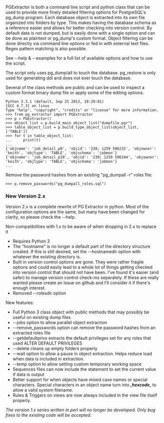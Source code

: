 PGExtractor is both a command line script and python class that can be used to provide more finely 
detailed filtering options for PostgreSQL's pg_dump program. Each database object is extracted into 
its own file organized into folders by type. This makes having the database schema as a reference 
easier and allows for better checking into version control. By default data is not dumped, but 
is easily done with a single option and can be done as plaintext or pg_dump's custom format. Object 
filtering can be done directly via command line options or fed in with external text files. Regex 
pattern matching is also possible.

See --help & --examples for a full list of available options and how to use the script.

The script only uses pg_dump/all to touch the database. 
pg_restore is only used for generating ddl and does not ever touch the database.

Several of the class methods are public and can be used to inspect a custom format binary dump 
file or apply some of the editing options.

````
Python 3.3.1 (default, Sep 25 2013, 19:29:01) 
[GCC 4.7.3] on linux
Type "help", "copyright", "credits" or "license" for more information.
>>> from pg_extractor import PGExtractor
>>> p = PGExtractor()
>>> object_list = p.build_main_object_list("dumpfile.pgr")
>>> table_object_list = p.build_type_object_list(object_list, ['TABLE'])
>>> for t in table_object_list:
...     print(t)
... 
{'objname': 'job_detail_p0', 'objid': '238; 1259 596233', 'objowner': 'keith', 'objtype': 'TABLE', 'objschema': 'jobmon'}
{'objname': 'job_detail_p10', 'objid': '239; 1259 596244', 'objowner': 'keith', 'objtype': 'TABLE', 'objschema': 'jobmon'}
...
````

Remove the password hashes from an existing "pg_dumpall -r" roles file:
````
>>> p.remove_passwords("pg_dumpall_roles.sql")
````

### New Version 2.x

Version 2.x is a complete rewrite of PG Extractor in python. Most of the configuration options are the same,
but many have been changed for clarity, so please check the --help. 

Non-compatibilities with 1.x to be aware of when dropping in 2.x to replace it
 * Requires Python 3
 * The "hostname" is no longer a default part of the directory structure created. If this is still desired, set the --hostnamedir option with whatever the existing directory is.
 * Built in version control options are gone. They were rather fragile options and could easily lead to a whole lot of things getting checked into version control that should not have been. I've found it's easier (and safer) to manage version control check-ins separately. If these are really wanted please create an Issue on github and I'll consider it if there's enough interest.
 * Removed --rolesdir option

New features:
 * Full Python 3 class object with public methods that may possibly be useful on existing dump files
 * --jobs option to allow parallel object extraction
 * --remove_passwords option can remove the password hashes from an extracted roles file
 * --getdefaultprivs extracts the default privileges set for any roles that used ALTER DEFAULT PRIVILEGES
 * --delete cleans up empty folders properly
 * --wait option to allow a pause in object extraction. Helps reduce load when data is included in extraction.
 * --temp option to allow setting custom temporary working space
 * Sequences files can now include the statement to set the current value if data is output
 *  Better support for when objects have mixed case names or special characters. Special characters in an object name turn into ***,hexcode,*** to allow a valid system filename.
 * Rules & Triggers on views are now always included in the view file itself properly.

*The version 1.x series written in perl will no longer be developed. Only bug fixes to the existing code will be accepted.*


